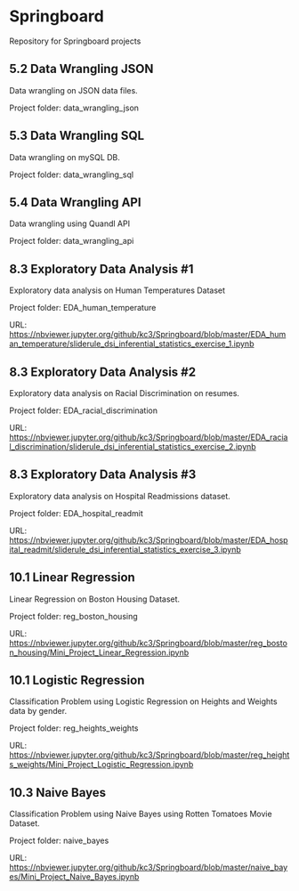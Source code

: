 # Springboard
Repository for Springboard projects

## 5.2 Data Wrangling JSON
Data wrangling on JSON data files.

Project folder: data_wrangling_json

## 5.3 Data Wrangling SQL
Data wrangling on mySQL DB. 

Project folder: data_wrangling_sql

## 5.4 Data Wrangling API
Data wrangling using Quandl API

Project folder: data_wrangling_api

## 8.3 Exploratory Data Analysis #1
Exploratory data analysis on Human Temperatures Dataset

Project folder: EDA_human_temperature

URL: https://nbviewer.jupyter.org/github/kc3/Springboard/blob/master/EDA_human_temperature/sliderule_dsi_inferential_statistics_exercise_1.ipynb

## 8.3 Exploratory Data Analysis #2
Exploratory data analysis on Racial Discrimination on resumes.

Project folder: EDA_racial_discrimination

URL: https://nbviewer.jupyter.org/github/kc3/Springboard/blob/master/EDA_racial_discrimination/sliderule_dsi_inferential_statistics_exercise_2.ipynb

## 8.3 Exploratory Data Analysis #3
Exploratory data analysis on Hospital Readmissions dataset.

Project folder: EDA_hospital_readmit

URL: https://nbviewer.jupyter.org/github/kc3/Springboard/blob/master/EDA_hospital_readmit/sliderule_dsi_inferential_statistics_exercise_3.ipynb

## 10.1 Linear Regression
Linear Regression on Boston Housing Dataset.

Project folder: reg_boston_housing

URL: https://nbviewer.jupyter.org/github/kc3/Springboard/blob/master/reg_boston_housing/Mini_Project_Linear_Regression.ipynb

## 10.1 Logistic Regression
Classification Problem using Logistic Regression on Heights and Weights data by gender.

Project folder: reg_heights_weights

URL: https://nbviewer.jupyter.org/github/kc3/Springboard/blob/master/reg_heights_weights/Mini_Project_Logistic_Regression.ipynb

## 10.3 Naive Bayes
Classification Problem using Naive Bayes using Rotten Tomatoes Movie Dataset.

Project folder: naive_bayes

URL: https://nbviewer.jupyter.org/github/kc3/Springboard/blob/master/naive_bayes/Mini_Project_Naive_Bayes.ipynb
